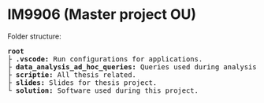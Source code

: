 # IM9906 (Master project OU)

Folder structure:

<pre>
<b>root</b>
<b>├ .vscode:</b> Run configurations for applications.
<b>├ data_analysis_ad_hoc_queries:</b> Queries used during analysis.
<b>├ scriptie:</b> All thesis related.
<b>├ slides:</b> Slides for thesis project.
<b>└ solution:</b> Software used during this project.
</pre>
